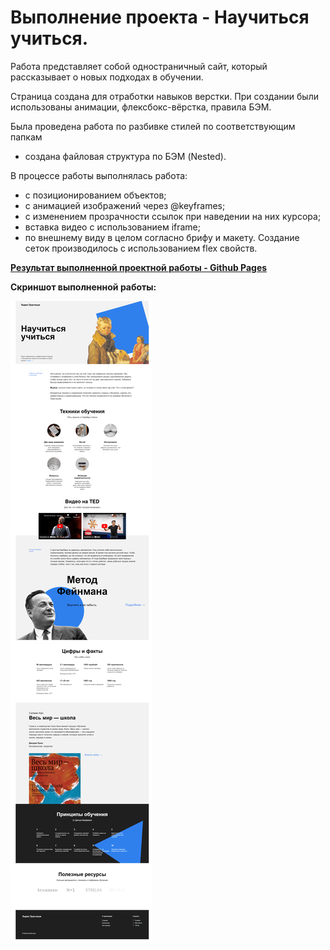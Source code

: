 # Выполнение проекта - Научиться учиться.

Работа представляет собой одностраничный сайт, который рассказывает о новых подходах в обучении.

Страница создана для отработки навыков верстки. При создании были использованы анимации, флексбокс-вёрстка, правила БЭМ.

Была проведена работа по разбивке стилей по соответствующим папкам
- создана файловая структура по БЭМ (Nested).

В процессе работы выполнялась работа:
* с позиционированием объектов;
* с анимацией изображений через @keyframes;
* с изменением прозрачности ссылок при наведении на них курсора;
* вставка видео с использованием iframe;
* по внешнему виду в целом согласно брифу и макету.
Создание сеток производилось с использованием flex свойств.

**[Результат выполненной проектной работы - Github Pages](https://sibisov-artem.github.io/how-to-learn/)** 

**Скриншот выполненной работы:** 

![Скриншот выполненной работы](./screenshot/screenshot.png)
